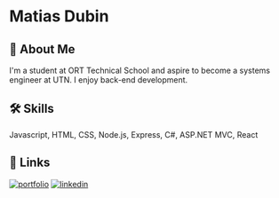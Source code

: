 
# Matias Dubin

## 🚀 About Me
I'm a student at ORT Technical School and aspire to become a systems engineer at UTN. I enjoy back-end development. 


## 🛠 Skills
Javascript, HTML, CSS, Node.js, Express, C#, ASP.NET MVC, React


## 🔗 Links
[![portfolio](https://img.shields.io/badge/my_portfolio-000?style=for-the-badge&logo=ko-fi&logoColor=white)]()
[![linkedin](https://img.shields.io/badge/linkedin-0A66C2?style=for-the-badge&logo=linkedin&logoColor=white)](https://www.linkedin.com/in/matias-gonzalo-dubin-23b1a8275/)

